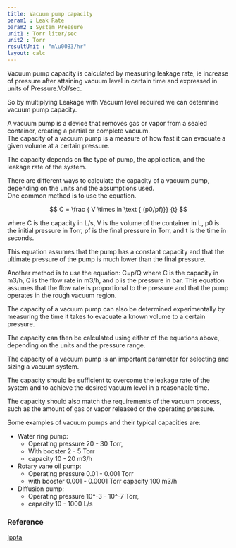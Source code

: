 ```yaml
---
title: Vacuum pump capacity
param1 : Leak Rate
param2 : System Pressure
unit1 : Torr liter/sec
unit2 : Torr
resultUnit : "m\u00B3/hr"
layout: calc
---
```

Vacuum pump capacity is calculated by measuring leakage
rate, ie increase of pressure after attaining vacuum level in certain time and expressed in units of Pressure.Vol/sec.   

So by multiplying Leakage with Vacuum level required we can determine vacuum pump capacity. 

A vacuum pump is a device that removes gas or vapor from a sealed container, creating a partial or complete vacuum.    
The capacity of a vacuum pump is a measure of how fast it can evacuate a given volume at a certain pressure.  
  
The capacity depends on the type of pump, the application, and the leakage rate of the system.  

There are different ways to calculate the capacity of a vacuum pump, depending on the units and the assumptions used.   
One common method is to use the equation.


$$ C = \frac { V \times ln \text { (p0/pf)}} {t} $$

<!-- $$   
\frac {V \times ln(p_0/p_f)}{t} 
$$  -->

where C is the capacity in L/s, V is the volume of the container in L, p0 is the initial pressure in Torr, pf is the final pressure in Torr, and t is the time in seconds.  

This equation assumes that the pump has a constant capacity and that the ultimate pressure of the pump is much lower than the final pressure.  

Another method is to use the equation:
C=p/Q
where C is the capacity in m3/h, Q is the flow rate in m3/h, and p is the pressure in bar.
This equation assumes that the flow rate is proportional to the pressure and that the pump operates in the rough vacuum region.

The capacity of a vacuum pump can also be determined experimentally by measuring the time it takes to evacuate a known volume to a certain pressure.


The capacity can then be calculated using either of the equations above, depending on the units and the pressure range.

The capacity of a vacuum pump is an important parameter for selecting and sizing a vacuum system.

The capacity should be sufficient to overcome the leakage rate of the system and to achieve the desired vacuum level in a reasonable time.

The capacity should also match the requirements of the vacuum process, such as the amount of gas or vapor released or the operating pressure.

Some examples of vacuum pumps and their typical capacities are:

- Water ring pump: 
  - Operating pressure 20 - 30 Torr,
  - With booster  2 - 5 Torr 
  - capacity 10 - 20 m3/h
- Rotary vane oil pump: 
   - Operating pressure 0.01 - 0.001 Torr
   - with booster  0.001 - 0.0001 Torr  capacity 100 m3/h
- Diffusion pump: 
  - Operating pressure 10^-3 - 10^-7 Torr,   
  -  capacity 10 - 1000 L/s


### Reference

[Ippta](https://www.ippta.co/Misc.Publication/DIY_Guidelines_for_Optimization_of_Wire_Vacuum.pdf)

<script>  
    const inputs = document.querySelectorAll('input');    
    inputs.forEach(input => {   
      input.addEventListener('input', () => {
        
        calculate();
      });      
      // Check on page load
      if (input.value) {
        input.closest('.outlined-field').classList.add('has-content');
      }
    });
    // Calculate function 
    function calculate() {
      const v1 = parseFloat(document.getElementById('param1').value) || 0;
      const v2 = parseFloat(document.getElementById('param2').value) || 0;      
      //const v3 = parseFloat(document.getElementById('param3').value) || 0;
      //const v4= parseFloat(document.getElementById('param5').value) || 0;    
      const result = (v1 * 3.6 / v2)

      document.getElementById('result').innerText = result.toFixed(2);
    }
</script>
 
